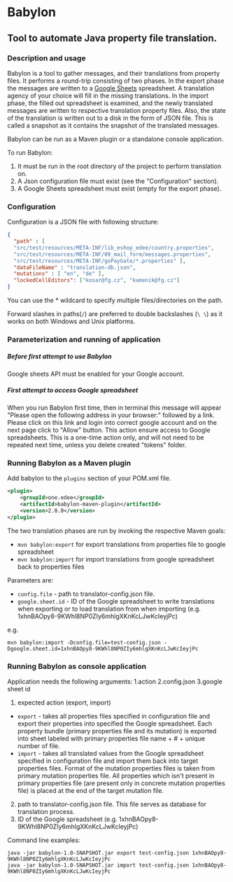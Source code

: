 # Babylon

## Tool to automate Java property file translation.

### Description and usage

Babylon is a tool to gather messages, and their translations from property files. It performs a round-trip consisting of 
two phases. In the export phase the messages are written to a [Google Sheets](https://www.google.com/sheets/about/) spreadsheet. 
A translation agency of your choice will fill in the missing translations. In the import phase, the filled out spreadsheet 
is examined, and the newly translated messages are written to respective translation property files. Also, the state 
of the translation is written out to a disk in the form of JSON file. This is called a snapshot as it contains 
the snapshot of the translated messages.

Babylon can be run as a Maven plugin or a standalone console application. 

To run Babylon:

1. It must be run in the root directory of the project to perform translation on.
2. A Json configuration file must exist (see the "Configuration" section).
3. A Google Sheets spreadsheet must exist (empty for the export phase).

### Configuration
Configuration is a JSON file with following structure: 

```json
{
  "path" : [ 
  "src/test/resources/META-INF/lib_eshop_edee/country.properties",
  "src/test/resources/META-INF/09_mail_form/messages.properties",
  "src/test/resources/META-INF/goPayGate/*.properties" ],
  "dataFileName" : "translation-db.json",
  "mutations" : [ "en", "de" ],
  "lockedCellEditors": ["kosar@fg.cz", "kamenik@fg.cz"]
}
```

You can use the * wildcard to specify multiple files/directories on the path.

Forward slashes in paths(`/`) are preferred to double backslashes (`\ \`) as it works on both Windows and Unix platforms.

### Parameterization and running of application

##### **Before first attempt to use Babylon**

Google sheets API must be enabled for your Google account.

##### **First attempt to access Google spreadsheet**

When you run Babylon first time, then in terminal this message will appear "Please open the following address in your browser:" 
followed by a link. Please click on this link and login into correct google account and on the next page click to "Allow" button. 
This action ensure access to Google spreadsheets. This is a one-time action only, and will not need to be repeated next time, 
unless you delete created "tokens" folder.

### Running Babylon as a Maven plugin

Add babylon to the `plugins` section of your POM.xml file.

```xml
<plugin>
    <groupId>one.edee</groupId>
    <artifactId>babylon-maven-plugin</artifactId>
    <version>2.0.0</version>
</plugin>
```

The two translation phases are run by invoking the respective Maven goals:
- `mvn babylon:export` for export translations from properties file to google spreadsheet
- `mvn babylon:import` for import translations from google spreadsheet back to properties files

Parameters are:

- `config.file` - path to translator-config.json file.
- `google.sheet.id` - ID of the Google spreadsheet to write translations when exporting
  or to load translation from when importing (e.g. 1xhnBAOpy8-9KWhl8NP0ZIy6mhlgXKnKcLJwKcIeyjPc)

e.g.

``` 
mvn babylon:import -Dconfig.file=test-config.json -Dgoogle.sheet.id=1xhnBAOpy8-9KWhl8NP0ZIy6mhlgXKnKcLJwKcIeyjPc
```

### Running Babylon as console application

Application needs the following arguments: 1.action 2.config.json 3.google sheet id

1. expected action (export, import)
* `export` - takes all properties files specified in configuration file and export their properties into specified the Google spreadsheet. Each property 
  bundle (primary properties file and its mutation) is exported into sheet labeled with primary properties file name + # + unique number of file.
* `import` - takes all translated values from the Google spreadsheet specified in configuration file and import them back into target properties files. 
  Format of the mutation properties files is taken from primary mutation properties file. All properties which isn't present in primary 
  properties file (are present only in concrete mutation properties file) is placed at the end of the target mutation file.
2. path to translator-config.json file. This file serves as database for translation process.
3. ID of the Google spreadsheet (e.g. 1xhnBAOpy8-9KWhl8NP0ZIy6mhlgXKnKcLJwKcIeyjPc) 

Command line examples:

``` shell
java -jar babylon-1.0-SNAPSHOT.jar export test-config.json 1xhnBAOpy8-9KWhl8NP0ZIy6mhlgXKnKcLJwKcIeyjPc 
java -jar babylon-1.0-SNAPSHOT.jar import test-config.json 1xhnBAOpy8-9KWhl8NP0ZIy6mhlgXKnKcLJwKcIeyjPc
```
